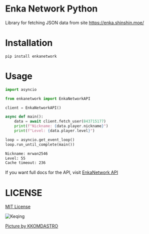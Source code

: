 # Enka Network Python
Library for fetching JSON data from site https://enka.shinshin.moe/

# Installation
```
pip install enkanetwork
```

# Usage
```py
import asyncio

from enkanetwork import EnkaNetworkAPI

client = EnkaNetworkAPI()

async def main():
    data = await client.fetch_user(843715177)
    print(f"Nickname: {data.player.nickname}")
    print(f"Level: {data.player.level}")

loop = asyncio.get_event_loop()
loop.run_until_complete(main())
```

```sh
Nickname: mrwan2546
Level: 55
Cache timeout: 236
```

If you want full docs for the API, visit [EnkaNetwork API](https://github.com/EnkaNetwork/API-docs)

# LICENSE
[MIT License](./LICENSE)

![Keqing](https://c.tenor.com/MnkpnVCLcb0AAAAC/keqing-dance.gif)

[Picture by KKOMDASTRO](https://twitter.com/KKOMDASTRO)